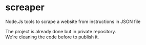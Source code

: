 # screaper
Node.Js tools to scrape a website from instructions in JSON file
  
The project is already done but in private repository.  
We're cleaning the code before to publish it.  
